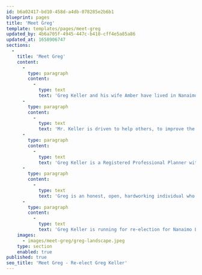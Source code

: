 ```yaml
---
id: b6a02417-bd10-458d-a4db-078285e2b6b1
blueprint: pages
title: 'Meet Greg'
template: templates/pages/meet-greg
updated_by: 4b6a705f-4945-447c-b410-cff4e5a85a86
updated_at: 1658906747
sections:
  -
    title: 'Meet Greg'
    content:
      -
        type: paragraph
        content:
          -
            type: text
            text: 'Greg Keller and his wife Amber have lived in Nanaimo for the last 18 years and are the proud parents of two children aged 10 and 15. As a parent of two students in our system, Greg knows how it has been for families struggling with the impacts of covid, the difficulty in accessing preferred educational and academy programs, and students who attend crowded and aging facilities.'
      -
        type: paragraph
        content:
          -
            type: text
            text: 'Mr. Keller is driven to help others, to improve the community, and is a strong defender of the public education system. Greg represents the voice of reason as a person who approaches challenging decisions in a calm, collective, professional manner. He is a forward-thinking individual who strives to make rational and informed decisions that reflect the values of those involved and respond to the needs of all hard-working families.'
      -
        type: paragraph
        content:
          -
            type: text
            text: 'Greg Keller is a Registered Professional Planner with 20 years of experience leading a range of complex, multi-stakeholder community planning and engagement projects. As a public servant working in a local government setting, Greg has worked closely with the public, elected officials, senior levels of government, and community groups from across the region to lead the creation of Official Community Plans and to administer the development approval process. With his background in community planning and experience working for local government, Greg offers a specialized skill set that will allow him to excel in his second term as a School District Trustee. Mr. Keller also volunteers as a Director for the Coast Emergency Communications Association which provides emergency radio communications services during times of need to the City of Nanaimo and the Regional District of Nanaimo. He is very much aware of the importance of emergency preparedness and need to ensure that our students are safe.'
      -
        type: paragraph
        content:
          -
            type: text
            text: 'Greg is an honest, open, hardworking individual who is true to his word and is not afraid to stand up for others on issues that matter to them. Mr. Keller believes that every student deserves access to quality educational programming that meets their individual needs.'
      -
        type: paragraph
        content:
          -
            type: text
            text: 'Greg Keller is running for re-election for Nanaimo Ladysmith School District Board Trustee as a voice of reason and the right choice to make our school district a leader in public education.'
    images:
      - images/meet-greg/greg-landscape.jpeg
    type: section
    enabled: true
published: true
seo_title: 'Meet Greg - Re-elect Greg Keller'
---
```


